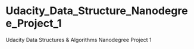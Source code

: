 # Udacity_Data_Structure_Nanodegree_Project_1
Udacity Data Structures &amp; Algorithms Nanodegree Project 1
